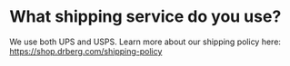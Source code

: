 # What shipping service do you use?

We use both UPS and USPS. Learn more about our shipping policy here: https://shop.drberg.com/shipping-policy